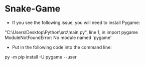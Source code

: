 # Snake-Game

- If you see the following issue, you will need to install Pygame:

"C:\Users\Desktop\Python\src\main.py", line 1, in <module>
import pygame
ModuleNotFoundError: No module named 'pygame'

- Put in the following code into the command line:

py -m pip install -U pygame --user
